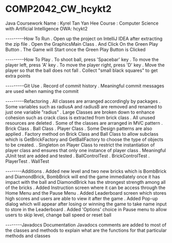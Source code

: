 # COMP2042_CW_hcykt2
Java Coursework
Name : Kyrel Tan Yan Hee
Course : Computer Science with Artificial Intelligence 
OWA: hcykt2

---------How To Run
. Open up the project on IntelliJ IDEA after extracting the zip file
. Open the GraphicsMain Class
. And Click On the Green Play Button
. The Game will Start once the Green Play Button is Clicked

---------How To Play
. To shoot ball, press 'Spacebar' key
. To move the player left, press 'A' key
. To move the player right, press 'D' key
. Move the player so that the ball does not fall
. Collect "small black squares" to get extra points

---------Git Use
. Record of commit history
. Meaningful commit messages are used when naming the commit

---------Refactoring
. All classes are arranged accordingly by packages
. Some variables such as radiusA and radiusB are removed and renamed to just one variable "radius"
. Large Classes are broken down to enhance cohesion such as crack class is extracted from brick class
. All unused resources are deleted
. Some of the classes are arranged in MVC pattern
  . Brick Class
  . Ball Class
  . Player Class
. Some Design patterns are also applied
  . Factory method on Brick Class and Ball Class to allow subclass which is GetBrickFactory and GetBallFactory to choose the type of objects to be created.
  . Singleton on Player Class to restrict the instantiation of player class and ensures that only one instance of player class
. Meaningful JUnit test are added and tested
  . BallControlTest
  . BrickControlTest
  . PlayerTest
  . WallTest
 
--------Additions
. Added new level and two new bricks which is BombBrick and DiamondBrick, BombBrick will end the game immediately once it has impact with the ball and DiamondBrick has the strongest strength among all of the bricks
. Added Instruction screen where it can be access through the Home Menu and the Pause Menu
. Added Leaderboard screen which stores high scores and users are able to view it after the game
. Added Pop-up dialog which will appear after losing or winning the game to take name input to store in the Leaderboard
. Added 'Options' choice in Pause menu to allow users to skip level, change ball speed or reset ball

--------Javadocs Documentation
Javadocs comments are added to most of the classes and methods to explain what are the functions for that particular methods and classes
